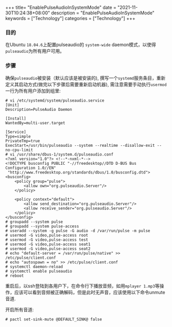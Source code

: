 +++
title= "EnablePulseAudioInSystemMode"
date = "2021-11-30T10:24:38+08:00"
description = "EnablePulseAudioInSystemMode"
keywords = ["Technology"]
categories = ["Technology"]
+++
### 目的
在Ubuntu `18.04.6`上配置pulseaudio的 `system-wide` daemon模式，以使得`pulseaudio`为所有用户可用。    

### 步骤
确保`pulseaudio`被安装（默认应该是被安装的), 撰写一个`systemd`服务条目，重新定义其启动方式(做完以下步骤后需要重新启动机器), 需注意需要手动执行`usermod`一行为所有用户添加到组里:    

```
# vi /etc/systemd/system/pulseaudio.service
[Unit]
Description=PulseAudio Daemon
 
[Install]
WantedBy=multi-user.target
 
[Service]
Type=simple
PrivateTmp=true
ExecStart=/usr/bin/pulseaudio --system --realtime --disallow-exit --no-cpu-limit 
# vi /usr/share/dbus-1/system.d/pulseaudio.conf 
<?xml version="1.0"?> <!--*-nxml-*-->
<!DOCTYPE busconfig PUBLIC "-//freedesktop//DTD D-BUS Bus Configuration 1.0//EN"
 "http://www.freedesktop.org/standards/dbus/1.0/busconfig.dtd">
<busconfig>
    <policy group="pulse">
        <allow own="org.pulseaudio.Server"/>
    </policy>

    <policy context="default">
        <allow send_destination="org.pulseaudio.Server"/>
        <allow receive_sender="org.pulseaudio.Server"/>
    </policy>
</busconfig>
# groupadd --system pulse
# groupadd --system pulse-access
# useradd --system -g pulse -G audio -d /var/run/pulse -m pulse
# usermod -G video,pulse-access root
# usermod -G video,pulse-access test
# usermod -G video,pulse-access seat1
# usermod -G video,pulse-access seat2
# echo "default-server = /var/run/pulse/native" >> /etc/pulse/client.conf
# echo "autospawn = no" >> /etc/pulse/client.conf
# systemctl daemon-reload
# systemctl enable pulseaudio
# reboot
```
重启后，以ssh登陆到各用户下，在命令行下播放音频，如用`mplayer 1.mp3`等操作，应该可以看到音频被正确解码，但是此时无声音，应该使用以下命令unmute音道.   

开启所有音道:   

```
# pactl set-sink-mute @DEFAULT_SINK@ false
```
